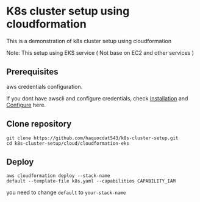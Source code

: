 # K8s cluster setup using cloudformation
This is a demonstration of k8s cluster setup using cloudformation

Note: This setup using EKS service ( Not base on EC2 and other services )
## Prerequisites
aws credentials configuration.

If you dont have awscli and configure credentials, check [Installation](https://docs.aws.amazon.com/cli/latest/userguide/getting-started-install.html) and [Configure](https://docs.aws.amazon.com/cli/latest/reference/configure/) here.
## Clone repository
```
git clone https://github.com/haquocdat543/k8s-cluster-setup.git
cd k8s-cluster-setup/cloud/cloudformation-eks
```
## Deploy
```
aws cloudformation deploy --stack-name
default --template-file k8s.yaml --capabilities CAPABILITY_IAM
```
you need to change `default` to `your-stack-name` 
